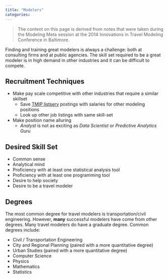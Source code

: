 ```yaml
---
title: "Modelers"
categories:
---
```


>The content on this page is derived from notes that were taken during the Modeling Meta session at the 2014 Innovations in Travel Modeling Conference in Baltimore.

Finding and training great modelers is always a challenge: both at consulting firms and at public agencies. The skill set required to be a great modeler is in high demand in other industries and it can be difficult to compete.

Recruitment Techniques
----------------------

-   Make pay scale competitive with other industries that require a similar skillset
    -   Save [TMIP listserv](http://www.fhwa.dot.gov/planning/tmip/community/list_serv.cfm) postings with salaries for other modeling positions
    -   Look up other job listings with same skill-set
-   Make position name alluring
    -   *Analyst* is not as exciting as *Data Scientist* or *Predictive Analytics Guru*

Desired Skill Set
-----------------

-   Common sense
-   Analytical mind
-   Proficiency with at least one statistical analysis tool
-   Proficiency with at least one programming tool
-   Desire to help society
-   Desire to be a travel modeler

Degrees
-------

The most common degree for travel modelers is transportation/civil engineering. However, **many** successful modelers have come from other degrees. Many travel modelers do have a graduate degree. Common degrees include:

-   Civil / Transportation Engineering
-   City and Regional Planning (paired with a more quantitative degree)
-   Urban Studies (paired with a more quantitative degree)
-   Computer Science
-   Physics
-   Mathematics
-   Statistics
